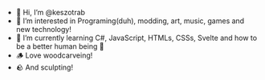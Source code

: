 - 👋 Hi, I’m @keszotrab
- 👀 I’m interested in Programing(duh), modding, art, music, games and new technology!
- 🌱 I’m currently learning C#, JavaScript, HTMLs, CSSs, Svelte and how to be a better human being 🙏
- 🪵 Love woodcarveing!
- 🪨 And sculpting!

<!---
keszotrab/keszotrab is a ✨ special ✨ repository because its `README.md` (this file) appears on your GitHub profile.
You can click the Preview link to take a look at your changes.
--->
